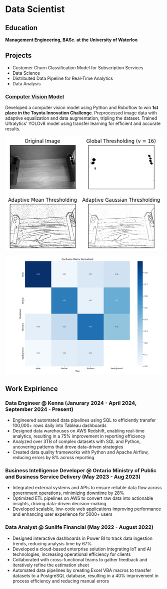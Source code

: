 # Data Scientist 

## Education
**Management Engineering, BASc. at the University of Waterloo**

## Projects
*   Customer Churn Classification Model for Subscription Services
*   Data Science 
*   Distributed Data Pipeline for Real-Time Analytics 
*   Data Analysis
### [Computer Vision Model](https://github.com/leo-cf-tian/toyota-innovation-challenge)
Developed a computer vision model using Python and Roboflow to win **1st place in the Toyota Innovation Challenge**. Preprocessed image data with adaptive equalization and data augmentation, tripling the dataset. Trained Ultralytics’ YOLOv8 model using transfer learning for efficient and accurate results.

![Thresholding](https://github.com/yashjagri/portfolio/blob/main/images/thresholding.png)

![Confusion Matrix](https://github.com/yashjagri/portfolio/blob/main/images/confusion_matrix.png)

## Work Expirience 

### Data Engineer @ Kenna (Janurary 2024 - April 2024, September 2024 - Present)
*   Engineered automated data pipelines using SQL to efficiently transfer 100,000+ rows daily into Tableau dashboards
*   Designed data warehouses on AWS Redshift, enabling real-time analytics, resulting in a 75% improvement in reporting efficiency
*   Analyzed over 3TB of complex datasets with SQL and Python, uncovering patterns that drove data-driven strategies
*   Created data quality frameworks with Python and Apache Airflow, reducing errors by 8% across reporting

### Business Intelligence Developer @ Ontario Ministry of Public and Business Service Delivery (May 2023 - Aug 2023)
*   Integrated external systems and APIs to ensure reliable data flow across government operations, minimizing downtime by 28%
*   Optimized ETL pipelines on AWS to convert raw data into actionable insights, driving data-driven decision-making
*   Developed scalable, low-code web applications improving performance and enhancing user experience for 5000+ users

### Data Analyst @ Sunlife Financial (May 2022 - August 2022)
*   Designed interactive dashboards in Power BI to track data ingestion trends, reducing analysis time by 67%
*   Developed a cloud-based enterprise solution integrating IoT and AI technologies, increasing operational efficiency for clients
*   Collaborated with cross-functional teams to gather feedback and iteratively refine the estimation sheet
*   Automated data pipelines by creating Excel VBA macros to transfer datasets to a PostgreSQL database, resulting in a 40%
improvement in process efficiency and reducing manual errors



